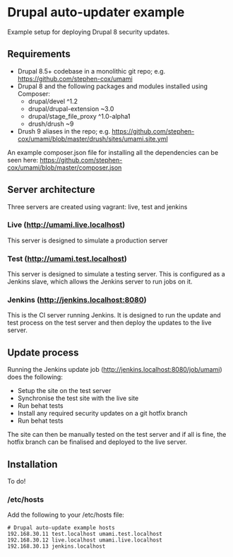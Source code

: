 # Drupal auto-updater example

Example setup for deploying Drupal 8 security updates.

## Requirements

  * Drupal 8.5+ codebase in a monolithic git repo; e.g. https://github.com/stephen-cox/umami
  * Drupal 8 and the following  packages and modules installed using Composer:
    - drupal/devel ^1.2
    - drupal/drupal-extension ~3.0
    - drupal/stage_file_proxy ^1.0-alpha1
    - drush/drush ~9
  * Drush 9 aliases in the repo; e.g. https://github.com/stephen-cox/umami/blob/master/drush/sites/umami.site.yml

An example composer.json file for installing all the dependencies can be seen here: https://github.com/stephen-cox/umami/blob/master/composer.json

## Server architecture

Three servers are created using vagrant: live, test and jenkins

### Live (http://umami.live.localhost)

This server is designed to simulate a production server

### Test (http://umami.test.localhost)

This server is designed to simulate a testing server. This is configured as a Jenkins slave, which allows the Jenkins server to run jobs on it.

### Jenkins (http://jenkins.localhost:8080)

This is the CI server running Jenkins. It is designed to run the update and test process on the test server and then deploy the updates to the live server.

## Update process

Running the Jenkins update job (http://jenkins.localhost:8080/job/umami) does the following:

  * Setup the site on the test server
  * Synchronise the test site with the live site
  * Run behat tests
  * Install any required security updates on a git hotfix branch
  * Run behat tests

The site can then be manually tested on the test server and if all is fine, the hotfix branch can be finalised and deployed to the live server.



## Installation

To do!

### /etc/hosts

Add the following to your /etc/hosts file:

```
# Drupal auto-update example hosts
192.168.30.11 test.localhost umami.test.localhost
192.168.30.12 live.localhost umami.live.localhost
192.168.30.13 jenkins.localhost
```
